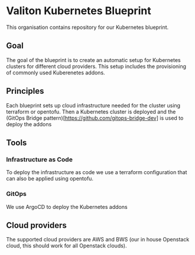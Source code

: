 # Valiton Kubernetes Blueprint

This organisation contains repository for our Kubernetes blueprint.

## Goal

The goal of the blueprint is to create an automatic setup for Kubernetes clusters for different cloud 
providers. This setup includes the provisioning of commonly used Kuberenetes addons. 

## Principles

Each blueprint sets up cloud infrastructure needed for the cluster using terraform or opentofu. Then 
a Kubernetes cluster is deployed and the (GitOps Bridge pattern)[https://github.com/gitops-bridge-dev] is used
to deploy the addons

## Tools

### Infrastructure as Code

To deploy the infrastructure as code we use a terraform configuration that can also be applied using opentofu.

### GitOps

We use ArgoCD to deploy the Kubernetes addons

## Cloud providers

The supported cloud providers are AWS and BWS (our in house Openstack cloud, this should work for all Openstack clouds).
